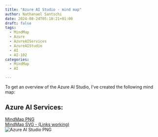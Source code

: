```yaml
---
title: "Azure AI Studio - mind map"
author: Nathanael Santschi
date: 2024-08-24T05:10:21+01:00
draft: false
tags:
  - MindMap
  - Azure
  - AzureAIServices
  - AzureAIStudio
  - AI
  - AI-102
categories:
  - MindMap
  - AI
  
---
```


To get an overview of the Azure AI Studio, I've created the following mind map:

## Azure AI Services: 
[MindMap PNG](/images/azure-ai-studio-mindmap.png "Preview")  
[MindMap SVG - (Links working)](/images/azure-ai-studio-mindmap.svg "Preview")  
![Azure AI Studio PNG](/images/azure-ai-studio-mindmap.png "Preview")



